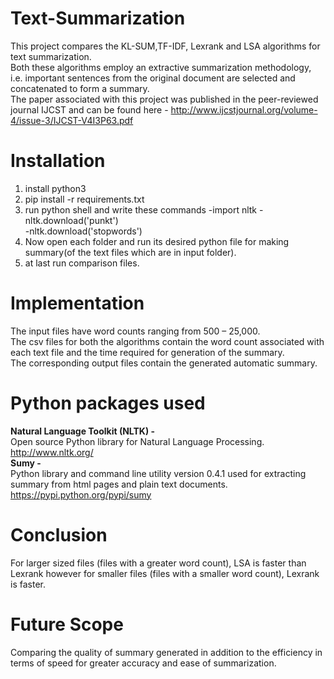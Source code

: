 # Text-Summarization
This project compares the KL-SUM,TF-IDF, Lexrank and LSA algorithms for text summarization.</br>
Both these algorithms employ an extractive summarization methodology, i.e. important sentences from the original document are selected and concatenated to form a summary.</br>
The paper associated with this project was published in the peer-reviewed journal IJCST and can be found here - http://www.ijcstjournal.org/volume-4/issue-3/IJCST-V4I3P63.pdf

# Installation
1. install python3
2. pip install -r requirements.txt
3. run python shell and write these commands
-import nltk
-nltk.download('punkt')    
-nltk.download('stopwords')   
4. Now open each folder and run its desired python file for making summary(of the text files which are in input folder).
5. at last run comparison files.
# Implementation 
The input files have word counts ranging from 500 – 25,000.</br>
The csv files for both the algorithms contain the word count associated with each text file and the time required for generation of the summary.</br> 
The corresponding output files contain the generated automatic summary. 

# Python packages used 
<b>Natural Language Toolkit (NLTK) -</b></br>
Open source Python library for Natural Language Processing.</br>
http://www.nltk.org/ </br>
<b>Sumy -</b></br>
Python library and command line utility version 0.4.1 used for
 extracting summary from html pages and plain text
 documents.</br>
https://pypi.python.org/pypi/sumy </br>

# Conclusion
For larger sized files (files with a
 greater word count), LSA is faster than Lexrank however for
smaller files (files with a smaller word count), Lexrank is
 faster.

# Future Scope
Comparing the quality of summary generated in
 addition to the efficiency in terms of speed for greater
 accuracy and ease of summarization. 
